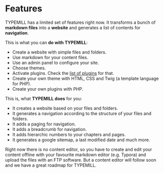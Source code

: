 # Features

TYPEMILL has a limited set of features right now. It transforms a bunch of **markdown files** into a **website** and generates a list of contents for **navigation**. 

This is what you can **do with TYPEMILL**:

- Create a website with simple files and folders.
- Use markdown for your content files.
- Use an admin panel to configure your site.
- Choose themes.
- Activate plugins. Check the [list of plugins](/writers/plugins) for that.
- Create your own theme with HTML, CSS and Twig (a template language for PHP).
- Create your own plugins with PHP.

This is, what **TYPEMILL does** for you:

- It creates a website based on your files and folders.
- It generates a navigation according to the structure of your files and folders.
- It adds a paging for navigation.
- It adds a breadcrumb for navigation.
- It adds hierarchic numbers to your chapters and pages.
- It generates a google sitemap, a last modified date and much more.

Right now there is no content editor, so you have to create and edit your content offline with your favourite markdown editor (e.g. Typora) and upload the files with an FTP software. But a content editor will follow soon and we have a great roadmap for TYPEMILL.
